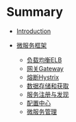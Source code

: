 # Summary

* [Introduction](README.md)

* [微服务框架]()
  * [负载均衡ELB](all/负载均衡ELB.md)
  * [网关Gateway](all/网关GATEWAY.md)
  * [熔断Hystrix](all/熔断Hystrix.md)
  * [数据存储和获取]()
  * [服务注册与发现](all/服务注册与发现.md)
  * [配置中心](all/配置中心.md)
  * [微服务管理](all/微服务管理.md)
  


